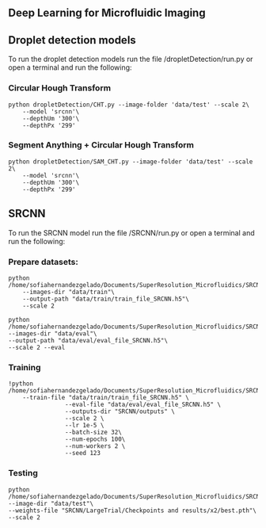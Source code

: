 ## Deep Learning for Microfluidic Imaging

## Droplet detection models

To run the droplet detection models run the file /dropletDetection/run.py or open a terminal and run the following: 


### Circular Hough Transform
```
python dropletDetection/CHT.py --image-folder 'data/test' --scale 2\
    --model 'srcnn'\
    --depthUm '300'\
    --depthPx '299'
```

### Segment Anything + Circular Hough Transform
```
python dropletDetection/SAM_CHT.py --image-folder 'data/test' --scale 2\
    --model 'srcnn'\
    --depthUm '300'\
    --depthPx '299'
```

## SRCNN

To run the SRCNN model run the file /SRCNN/run.py or open a terminal and run the following: 

### Prepare datasets:

```
python /home/sofiahernandezgelado/Documents/SuperResolution_Microfluidics/SRCNN/prepare.py\
    --images-dir "data/train"\
    --output-path "data/train/train_file_SRCNN.h5"\
    --scale 2

python /home/sofiahernandezgelado/Documents/SuperResolution_Microfluidics/SRCNN/prepare.py\
--images-dir "data/eval"\
--output-path "data/eval/eval_file_SRCNN.h5"\
--scale 2 --eval
```


### Training
```
!python  /home/sofiahernandezgelado/Documents/SuperResolution_Microfluidics/SRCNN/train.py\
    --train-file "data/train/train_file_SRCNN.h5" \
                --eval-file "data/eval/eval_file_SRCNN.h5" \
                --outputs-dir "SRCNN/outputs" \
                --scale 2 \
                --lr 1e-5 \
                --batch-size 32\
                --num-epochs 100\
                --num-workers 2 \
                --seed 123
 ```

### Testing 
```                
python /home/sofiahernandezgelado/Documents/SuperResolution_Microfluidics/SRCNN/test.py\
--image-dir "data/test"\
--weights-file "SRCNN/LargeTrial/Checkpoints and results/x2/best.pth"\
--scale 2
```